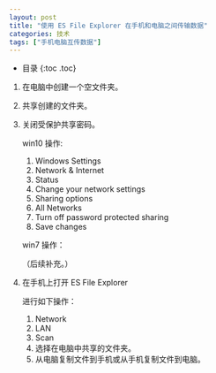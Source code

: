 ```yaml
---
layout: post
title: "使用 ES File Explorer 在手机和电脑之间传输数据"
categories: 技术
tags: ["手机电脑互传数据"]
---
```


* 目录
{:toc .toc}

1. 在电脑中创建一个空文件夹。

2. 共享创建的文件夹。

3. 关闭受保护共享密码。

    win10 操作:

    1. Windows Settings
    2. Network & Internet
    3. Status
    4. Change your network settings
    5. Sharing options
    6. All Networks
    7. Turn off password protected sharing
    8. Save changes
    
    win7 操作：
    
    （后续补充。）


4. 在手机上打开 ES File Explorer

    进行如下操作：

    1. Network
    2. LAN
    3. Scan
    4. 选择在电脑中共享的文件夹。
    5. 从电脑复制文件到手机或从手机复制文件到电脑。


